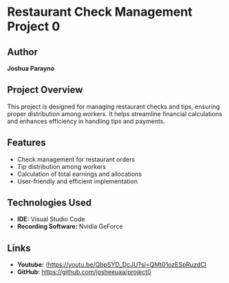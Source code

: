# Restaurant Check Management Project 0

## Author
**Joshua Parayno**

## Project Overview
This project is designed for managing restaurant checks and tips, ensuring proper distribution among workers. It helps streamline financial calculations and enhances efficiency in handling tips and payments.

## Features
- Check management for restaurant orders
- Tip distribution among workers
- Calculation of total earnings and allocations
- User-friendly and efficient implementation

## Technologies Used
- **IDE:** Visual Studio Code  
- **Recording Software:** Nvidia GeForce  

## Links
- **Youtube:** (https://youtu.be/QbpSYD_DcJU?si=QMt01ozESpRuzdCl
- **GitHub:** https://github.com/josheeuaa/project0
